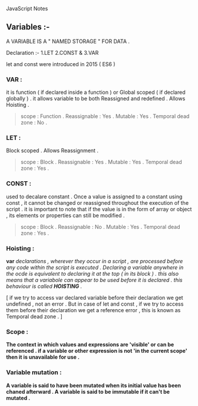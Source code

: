 JavaScript Notes 

## Variables :- 
A VARIABLE IS A " NAMED STORAGE " FOR DATA .

Declaration :- 1.LET 2.CONST & 3.VAR

let and const were introduced in 2015 ( ES6 ) 

### VAR :
it is function ( if declared inside a function ) or Global scoped ( if declared globally ) . it allows variable to be both Reassigned and redefined . Allows Hoisting . 
> scope : Function .
> Reassignable : Yes .
> Mutable : Yes .
> Temporal dead zone : No .

### LET :
Block scoped . Allows Reassignment . 
> scope : Block .
> Reassignable : Yes .
> Mutable : Yes .
> Temporal dead zone : Yes .

### CONST :
used to decalare constant . Once a value is assigned to a constant using const , it cannot be changed or reassigned throughout the execution of the script . it is important to note that if the value is in the form of array or object , its elements or properties can still be modified .
> scope : Block .
> Reassignable : No .
> Mutable : Yes .
> Temporal dead zone : Yes .

### Hoisting :
**var** _declarations , wherever they occur in a script , are processed before any code within the script is executed . Declaring a variable anywhere in the ocde is equivalent to declaring it at the top ( in its block ) . this also means that a variabole can appear to be used before it is declared . this behaviour is called **HOISTING** ._ 

[ if we try to access var declared variable before their declaration we get undefined , not an error . But in case of let and const , if we try to access them before their declaration we get a reference error , this is known as Temporal dead zone . ]

### Scope :
**The context in which values and expressions are 'visible' or can be referenced . if a  variable or other expression is not 'in the current scope' then it is unavailable for use .**

### Variable mutation :
**A variable is said to have been mutated when its initial value has been chaned afterward . A variable is said to be immutable if it can't be mutated .**

